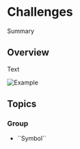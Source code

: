 # Challenges

<!--@START_MENU_TOKEN@-->Summary<!--@END_MENU_TOKEN@-->

## Overview

<!--@START_MENU_TOKEN@-->Text<!--@END_MENU_TOKEN@-->

![Example](mandart_challenges.png)


## Topics

### <!--@START_MENU_TOKEN@-->Group<!--@END_MENU_TOKEN@-->

- <!--@START_MENU_TOKEN@-->``Symbol``<!--@END_MENU_TOKEN@-->
